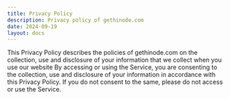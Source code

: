 ```yaml
---
title: Privacy Policy
description: Privacy policy of gethinode.com
date: 2024-09-19
layout: docs
---
```



This Privacy Policy describes the policies of gethinode.com on the collection, use and disclosure of your information that we collect when you use our website  By accessing or using the Service, you are consenting to the collection, use and disclosure of your information in accordance with this Privacy Policy. If you do not consent to the same, please do not access or use the Service.

